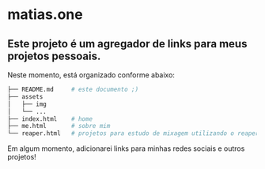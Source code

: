 # matias.one

## Este projeto é um agregador de links para meus projetos pessoais.

Neste momento, está organizado conforme abaixo:

```bash
├── README.md     # este documento ;)
├── assets
│   ├── img
│   └── ...
├── index.html    # home
├── me.html       # sobre mim
└── reaper.html   # projetos para estudo de mixagem utilizando o reaper
```

Em algum momento, adicionarei links para minhas redes sociais e outros projetos!